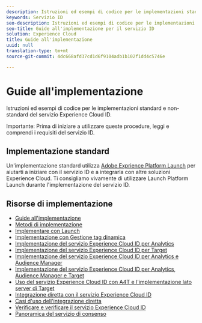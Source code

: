 ```yaml
---
description: Istruzioni ed esempi di codice per le implementazioni standard e non-standard del servizio Experience Cloud ID.
keywords: Servizio ID
seo-description: Istruzioni ed esempi di codice per le implementazioni standard e non-standard del servizio Experience Cloud ID.
seo-title: Guide all'implementazione per il servizio ID
solution: Experience Cloud
title: Guide all'implementazione
uuid: null
translation-type: tm+mt
source-git-commit: 4dc668afd37cd1d6f9104adb1b102f1dd4c5746e

---
```



# Guide all&#39;implementazione

Istruzioni ed esempi di codice per le implementazioni standard e non-standard del servizio Experience Cloud ID.

Importante: Prima di iniziare a utilizzare queste procedure, leggi e comprendi i requisiti del servizio ID.

## Implementazione standard

Un&#39;implementazione standard utilizza [Adobe Exprience Platform Launch](https://docs.adobelaunch.com/) per aiutarti a iniziare con il servizio ID e a integrarla con altre soluzioni Experience Cloud. Ti consigliamo vivamente di utilizzare Launch Platform Launch durante l&#39;implementazione del servizio ID.

## Risorse di implementazione

* [Guide all&#39;implementazione](mcvid-implementation-guides.md)
* [Metodi di implementazione](mcvid-implementation-methods.md)
* [Implementare con Launch](ecid-implement-with-launch.md)
* [Implementazione con Gestione tag dinamica](mcvid-standard.md)
* [Implementazione del servizio Experience Cloud ID per Analytics](mcvid-setup-analytics.md)
* [Implementazione del servizio Experience Cloud ID per Target](mcvid-setup-target.md)
* [Implementazione del servizio Experience Cloud ID per Analytics e Audience Manager](mcvid-setup-aam-analytics.md)
* [Implementazione del servizio Experience Cloud ID per Analytics, Audience Manager e Target](mcvid-setup-aam-analytics-target.md)
* [Uso del servizio Experience Cloud ID con A4T e l&#39;implementazione lato server di Target](ecid-a4t-target.md)
* [Integrazione diretta con il servizio Experience Cloud ID](mcvid-direct-integration.md)
* [Casi d&#39;uso dell&#39;integrazione diretta](mcvid-direct-integration-examples.md)
* [Verificare e verificare il servizio Experience Cloud ID](mcvid-test-verify.md)
* [Panoramica del servizio di consenso](opt-in-service/mcvid-optin-overview.md)
